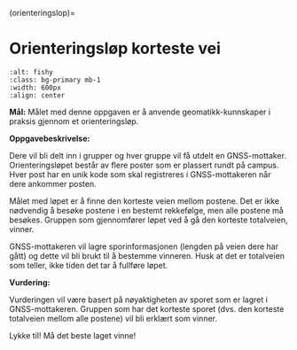 (orienteringslop)=
# Orienteringsløp korteste vei

```{image} ../bilder/orientering.jpg
:alt: fishy
:class: bg-primary mb-1
:width: 600px
:align: center
```

**Mål:** Målet med denne oppgaven er å anvende geomatikk-kunnskaper i praksis gjennom et orienteringsløp. 

**Oppgavebeskrivelse:** 

Dere vil bli delt inn i grupper og hver gruppe vil få utdelt en GNSS-mottaker. Orienteringsløpet består av flere poster som er plassert rundt på campus. Hver post har en unik kode som skal registreres i GNSS-mottakeren når dere ankommer posten.

Målet med løpet er å finne den korteste veien mellom postene. Det er ikke nødvendig å besøke postene i en bestemt rekkefølge, men alle postene må besøkes. Gruppen som gjennomfører løpet ved å gå den korteste totalveien, vinner. 

GNSS-mottakeren vil lagre sporinformasjonen (lengden på veien dere har gått) og dette vil bli brukt til å bestemme vinneren. Husk at det er totalveien som teller, ikke tiden det tar å fullføre løpet.

**Vurdering:** 

Vurderingen vil være basert på nøyaktigheten av sporet som er lagret i GNSS-mottakeren. Gruppen som har det korteste sporet (dvs. den korteste totalveien mellom alle postene) vil bli erklært som vinner.

Lykke til! Må det beste laget vinne!

